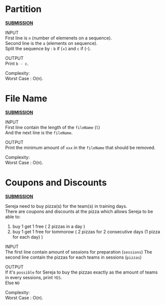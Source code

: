 # Partition
[**SUBMISSION**](http://codeforces.com/contest/946/submission/44841533)

INPUT\
First line is `n` (number of elemenets on a sequence).\
Second line is the `a` (elements on sequence).\
Split the sequence by : `b` if (+) and `c` if (-).

OUTPUT\
Print `b - c`.

Complexity:\
Worst Case : O(n).

# File Name
[**SUBMISSION**](http://codeforces.com/contest/978/submission/44842765)

INPUT\
First line contain the length of the `fileName` (`l`)\
And the next line is the `fileName`.

OUTPUT\
Print the minimum amount of `xxx` in the `fileName` that should be removed.

Complexity:\
Worst Case : O(n).

# Coupons and Discounts
[**SUBMISSION**](http://codeforces.com/contest/731/submission/44845720)

Sereja need to buy pizza(s) for the team(s) in training days.\
There are coupons and discounts at the pizza which allows Sereja to be able to:
1. buy 1 get 1 free ( 2 pizzas in a day )
2. buy 1 get 1 free for tommorow ( 2 pizzas for 2 consecutive days (1 pizza for each day) )

INPUT\
The first line contain amount of sessions for preparation (`sessions`)
The second line contain the pizzas for each teams in sessions (`pizzas`)

OUTPUT\
If it's `possible` for Sereja to buy the pizzas exactly as the amount of teams in every sessions, print `YES`.\
Else `NO`

Complexity:\
Worst Case : O(n).
